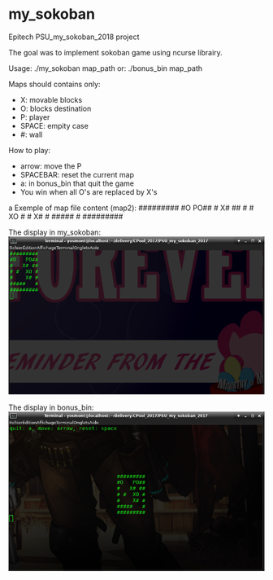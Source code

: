 # my_sokoban
Epitech PSU_my_sokoban_2018 project

The goal was to implement sokoban game using ncurse librairy.

Usage: ./my_sokoban map_path
or: ./bonus_bin map_path

Maps should contains only:
  - X: movable blocks
  - O: blocks destination
  - P: player 
  - SPACE: empity case
  - \#: wall

How to play:
  - arrow: move the P
  - SPACEBAR: reset the current map
  - a: in bonus_bin that quit the game
  - You win when all O's are replaced by X's
  
a Exemple of map file content (map2):
\#\#\#\#\#\#\#\#\#
\#O   PO\#\#
\#   X\# \#\#
\# \#  XO \#
\#    X\# \#
\#\#\#\#\#   \#
\#\#\#\#\#\#\#\#\#

The display in my_sokoban:
![alt text](./my_sokoban_map2.png)

The display in bonus_bin:
![alt text](./bonus_bin_map2-2.png)
